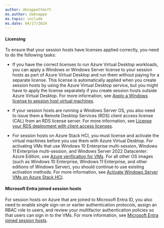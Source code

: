 ```yaml
---
author: dknappettmsft
ms.author: daknappe
ms.topic: include
ms.date: 04/17/2024
---
```


#### Licensing

To ensure that your session hosts have licenses applied correctly, you need to do the following tasks:

- If you have the correct licenses to run Azure Virtual Desktop workloads, you can apply a Windows or Windows Server license to your session hosts as part of Azure Virtual Desktop and run them without paying for a separate license. This license is automatically applied when you create session hosts by using the Azure Virtual Desktop service, but you might have to apply the license separately if you create session hosts outside Azure Virtual Desktop. For more information, see [Apply a Windows license to session host virtual machines](../apply-windows-license.md).

- If your session hosts are running a Windows Server OS, you also need to issue them a Remote Desktop Services (RDS) client access license (CAL) from an RDS license server. For more information, see [License your RDS deployment with client access licenses](/windows-server/remote/remote-desktop-services/rds-client-access-license).

- For session hosts on Azure Stack HCI, you must license and activate the virtual machines before you use them with Azure Virtual Desktop. For activating VMs that use Windows 10 Enterprise multi-session, Windows 11 Enterprise multi-session, and Windows Server 2022 Datacenter: Azure Edition, use [Azure verification for VMs](/azure-stack/hci/deploy/azure-verification). For all other OS images (such as Windows 10 Enterprise, Windows 11 Enterprise, and other editions of Windows Server), you should continue to use existing activation methods. For more information, see [Activate Windows Server VMs on Azure Stack HCI](/azure-stack/hci/manage/vm-activate).

<a name='azure-ad-joined-session-hosts'></a>

#### Microsoft Entra joined session hosts

For session hosts on Azure that are joined to Microsoft Entra ID, you also need to enable single sign-on or earlier authentication protocols, assign an RBAC role to users, and review your multifactor authentication policies so that users can sign in to the VMs. For more information, see [Microsoft Entra joined session hosts](../azure-ad-joined-session-hosts.md).
